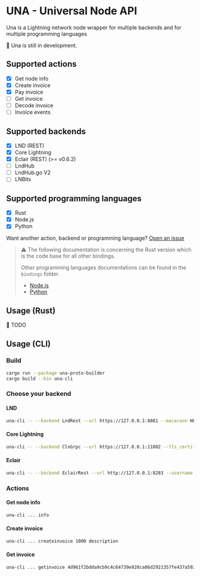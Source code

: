 # UNA - Universal Node API

Una is a Lightning network node wrapper for multiple backends and for multiple programming languages

🚧 Una is still in development.

## Supported actions
 - [x] Get node info
 - [x] Create invoice
 - [x] Pay invoice
 - [ ] Get invoice
 - [ ] Decode invoice
 - [ ] Invoice events

## Supported backends
 - [x] LND (REST)
 - [x] Core Lightning
 - [x] Eclair (REST) (>= v0.6.2)
 - [ ] LndHub
 - [ ] LndHub.go V2
 - [ ] LNBits

## Supported programming languages
 - [x] Rust
 - [x] Node.js
 - [x] Python

Want another action, backend or programming language? [Open an issue](https://github.com/blc-org/una/issues/new)

> ⚠️ The following documentation is concerning the Rust version which is the code base for all other bindings.
> 
> Other programming languages documentations can be found in the `bindings` folder.
> - [Node.js](./bindings/una-js/README.md)
> - [Python](./bindings/una-python/README.md)

## Usage (Rust)

🚧 TODO

## Usage (CLI)

### Build
```sh
cargo run --package una-proto-builder
cargo build --bin una-cli
```

### Choose your backend
#### LND

```sh
una-cli -- --backend LndRest --url https://127.0.0.1:8081 --macaroon HEX_MACAROON --tls_certificate HEX_CERTIFICATE
```

#### Core Lightning

```sh
una-cli -- --backend ClnGrpc --url https://127.0.0.1:11002 --tls_certificate HEX_TSL_CERTIFICATE --tls_client_key HEX_CLIENT_KEY --tls_client_certificate HEX_TLS_CLIENT_CERTIFICATE
```

#### Eclair

```sh
una-cli -- --backend EclairRest --url http://127.0.0.1:8283 --username USERNAME  --password PASSWORD
```

### Actions
#### Get node info
```sh
una-cli ... info
```

#### Create invoice
```sh
una-cli ... createinvoice 1000 description
```

#### Get invoice
```sh
una-cli ... getinvoice 4d961f2bdda9cb9c4c64739e928ca06d2921357fe437a59214809828bba0dde2
```